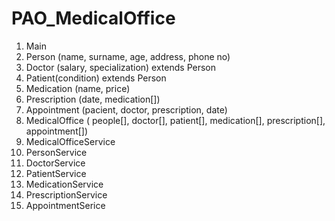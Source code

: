 # PAO_MedicalOffice

1. Main
2. Person (name, surname, age, address, phone no) 
3. Doctor (salary, specialization)  extends Person
4. Patient(condition)  extends Person
5. Medication (name, price)
6. Prescription (date, medication[])
7. Appointment (pacient, doctor, prescription, date)
8. MedicalOffice (
	people[], doctor[], patient[], medication[], prescription[], appointment[])
9. MedicalOfficeService 
10. PersonService
11. DoctorService
12. PatientService
13. MedicationService
14. PrescriptionService
15. AppointmentSerice
